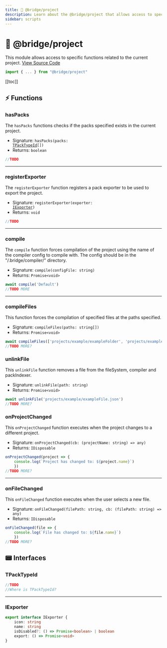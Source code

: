 ```yaml
---
title: 🚧 @bridge/project
description: Learn about the @bridge/project that allows access to specific functions related to the current project.
sidebar: scripts
---
```


# 🚧 @bridge/project

This module allows access to specific functions related to the current project.
[View Source Code](https://github.com/bridge-core/editor/blob/main/src/components/Extensions/Scripts/Modules/project.ts)

```js
import { ... } from "@bridge/project"
```

[[toc]]

## ⚡ Functions

### hasPacks

The `hasPacks` functions checks if the packs specified exists in the current project.

- Signature: <code>hasPacks(packs: <a href="#tpacktypeid">TPackTypeId</a>[])</code>
- Returns: `boolean`

```js
//TODO
```

---

### registerExporter

The `registerExporter` function registers a pack exporter to be used to export the project.

- Signature: <code>registerExporter(exporter: <a href="#iexporter">IExporter</a>)</code>
- Returns: `void`

```js
//TODO
```

---

### compile

The `compile` function forces compilation of the project using the name of the compiler config to compile with. The config should be in the "/.bridge/compiler/" directory.

- Signature: `compile(configFile: string)`
- Returns: `Promise<void>`

```js
await compile('Default')
//TODO MORE
```

---

### compileFiles

This function forces the compilation of specified files at the paths specified.

- Signature: `compileFiles(paths: string[])`
- Returns: `Promise<void>`

```js
await compileFiles(['projects/example/exampleFolder', 'projects/example/exampleFolder2'])
//TODO MORE?
```

### unlinkFile

This `unlinkFile` function removes a file from the fileSystem, compiler and packIndexer.

- Signature: `unlinkFile(path: string)`
- Returns: `Promise<void>`

```js
await unlinkFile('projects/example/exampleFile.json')
//TODO MORE?
```

### onProjectChanged

This `onProjectChanged` function executes when the project changes to a different project.

- Signature: `onProjectChanged(cb: (projectName: string) => any)`
- Returns: `IDisposable`

```js
onProjectChanged(project => {
    console.log(`Project has changed to: ${project.name}`)
    })
//TODO MORE?
```

---

### onFileChanged

This `onFileChanged` function executes when the user selects a new file.

- Signature: `onFileChanged(filePath: string, cb: (filePath: string) => any)`
- Returns: `IDisposable`

```js
onFileChanged(file => {
    console.log(`File has changed to: ${file.name}`)
    })
//TODO MORE?
```

## 📟 Interfaces

### TPackTypeId

```js
//TODO
//Where is TPackTypeId?
```

---

### IExporter

```ts
export interface IExporter {
	icon: string
	name: string
	isDisabled?: () => Promise<boolean> | boolean
	export: () => Promise<void>
}
```